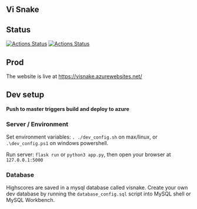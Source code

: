 Vi Snake
----------

## Status
[![Actions Status](https://github.com/christianfosli/visnake/workflows/Python%20test/badge.svg)](https://github.com/christianfosli/visnake/actions)
[![Actions Status](https://github.com/christianfosli/visnake/workflows/Python%20deploy/badge.svg)](https://github.com/christianfosli/visnake/actions)

## Prod

The website is live at
<a href="https://visnake.azurewebsites.net/">
https://visnake.azurewebsites.net/</a>

## Dev setup

**Push to master triggers build and deploy to azure**

### Server / Environment

Set environment variables: `. ./dev_config.sh` on max/linux, or
`.\dev_config.ps1` on windows powershell.

Run server: `flask run` or `python3 app.py`, then open your browser at `127.0.0.1:5000`

### Database

Highscores are saved in a mysql database called visnake. Create your own dev
database by running the `database_config.sql` script into MySQL shell or MySQL
Workbench.

